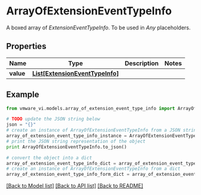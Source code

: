 # ArrayOfExtensionEventTypeInfo

A boxed array of *ExtensionEventTypeInfo*. To be used in *Any* placeholders. 

## Properties
Name | Type | Description | Notes
------------ | ------------- | ------------- | -------------
**value** | [**List[ExtensionEventTypeInfo]**](ExtensionEventTypeInfo.md) |  | 

## Example

```python
from vmware_vi.models.array_of_extension_event_type_info import ArrayOfExtensionEventTypeInfo

# TODO update the JSON string below
json = "{}"
# create an instance of ArrayOfExtensionEventTypeInfo from a JSON string
array_of_extension_event_type_info_instance = ArrayOfExtensionEventTypeInfo.from_json(json)
# print the JSON string representation of the object
print ArrayOfExtensionEventTypeInfo.to_json()

# convert the object into a dict
array_of_extension_event_type_info_dict = array_of_extension_event_type_info_instance.to_dict()
# create an instance of ArrayOfExtensionEventTypeInfo from a dict
array_of_extension_event_type_info_form_dict = array_of_extension_event_type_info.from_dict(array_of_extension_event_type_info_dict)
```
[[Back to Model list]](../README.md#documentation-for-models) [[Back to API list]](../README.md#documentation-for-api-endpoints) [[Back to README]](../README.md)


